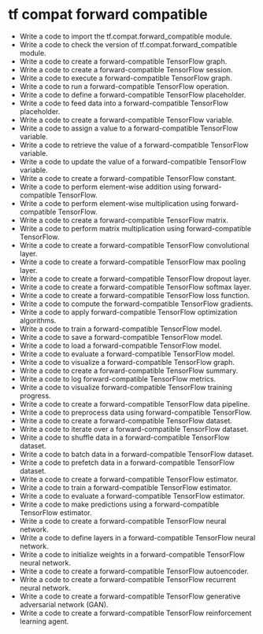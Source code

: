 # tf compat forward compatible

- Write a code to import the tf.compat.forward_compatible module.
- Write a code to check the version of tf.compat.forward_compatible module.
- Write a code to create a forward-compatible TensorFlow graph.
- Write a code to create a forward-compatible TensorFlow session.
- Write a code to execute a forward-compatible TensorFlow graph.
- Write a code to run a forward-compatible TensorFlow operation.
- Write a code to define a forward-compatible TensorFlow placeholder.
- Write a code to feed data into a forward-compatible TensorFlow placeholder.
- Write a code to create a forward-compatible TensorFlow variable.
- Write a code to assign a value to a forward-compatible TensorFlow variable.
- Write a code to retrieve the value of a forward-compatible TensorFlow variable.
- Write a code to update the value of a forward-compatible TensorFlow variable.
- Write a code to create a forward-compatible TensorFlow constant.
- Write a code to perform element-wise addition using forward-compatible TensorFlow.
- Write a code to perform element-wise multiplication using forward-compatible TensorFlow.
- Write a code to create a forward-compatible TensorFlow matrix.
- Write a code to perform matrix multiplication using forward-compatible TensorFlow.
- Write a code to create a forward-compatible TensorFlow convolutional layer.
- Write a code to create a forward-compatible TensorFlow max pooling layer.
- Write a code to create a forward-compatible TensorFlow dropout layer.
- Write a code to create a forward-compatible TensorFlow softmax layer.
- Write a code to create a forward-compatible TensorFlow loss function.
- Write a code to compute the forward-compatible TensorFlow gradients.
- Write a code to apply forward-compatible TensorFlow optimization algorithms.
- Write a code to train a forward-compatible TensorFlow model.
- Write a code to save a forward-compatible TensorFlow model.
- Write a code to load a forward-compatible TensorFlow model.
- Write a code to evaluate a forward-compatible TensorFlow model.
- Write a code to visualize a forward-compatible TensorFlow graph.
- Write a code to create a forward-compatible TensorFlow summary.
- Write a code to log forward-compatible TensorFlow metrics.
- Write a code to visualize forward-compatible TensorFlow training progress.
- Write a code to create a forward-compatible TensorFlow data pipeline.
- Write a code to preprocess data using forward-compatible TensorFlow.
- Write a code to create a forward-compatible TensorFlow dataset.
- Write a code to iterate over a forward-compatible TensorFlow dataset.
- Write a code to shuffle data in a forward-compatible TensorFlow dataset.
- Write a code to batch data in a forward-compatible TensorFlow dataset.
- Write a code to prefetch data in a forward-compatible TensorFlow dataset.
- Write a code to create a forward-compatible TensorFlow estimator.
- Write a code to train a forward-compatible TensorFlow estimator.
- Write a code to evaluate a forward-compatible TensorFlow estimator.
- Write a code to make predictions using a forward-compatible TensorFlow estimator.
- Write a code to create a forward-compatible TensorFlow neural network.
- Write a code to define layers in a forward-compatible TensorFlow neural network.
- Write a code to initialize weights in a forward-compatible TensorFlow neural network.
- Write a code to create a forward-compatible TensorFlow autoencoder.
- Write a code to create a forward-compatible TensorFlow recurrent neural network.
- Write a code to create a forward-compatible TensorFlow generative adversarial network (GAN).
- Write a code to create a forward-compatible TensorFlow reinforcement learning agent.